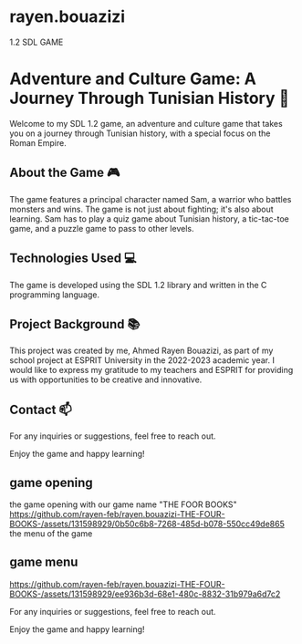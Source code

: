 # rayen.bouazizi
1.2 SDL GAME 
# Adventure and Culture Game: A Journey Through Tunisian History 👋

Welcome to my SDL 1.2 game, an adventure and culture game that takes you on a journey through Tunisian history, with a special focus on the Roman Empire.

## About the Game 🎮

The game features a principal character named Sam, a warrior who battles monsters and wins. The game is not just about fighting; it's also about learning. Sam has to play a quiz game about Tunisian history, a tic-tac-toe game, and a puzzle game to pass to other levels.

## Technologies Used 💻

The game is developed using the SDL 1.2 library and written in the C programming language.

## Project Background 📚

This project was created by me, Ahmed Rayen Bouazizi, as part of my school project at ESPRIT University in the 2022-2023 academic year. I would like to express my gratitude to my teachers and ESPRIT for providing us with opportunities to be creative and innovative.

## Contact 📫
For any inquiries or suggestions, feel free to reach out.

Enjoy the game and happy learning!

## game opening


the game opening  with  our game name "THE FOOR BOOKS"
https://github.com/rayen-feb/rayen.bouazizi-THE-FOUR-BOOKS-/assets/131598929/0b50c6b8-7268-485d-b078-550cc49de865
the menu of the game 
## game menu 

https://github.com/rayen-feb/rayen.bouazizi-THE-FOUR-BOOKS-/assets/131598929/ee936b3d-68e1-480c-8832-31b979a6d7c2



For any inquiries or suggestions, feel free to reach out.

Enjoy the game and happy learning!
